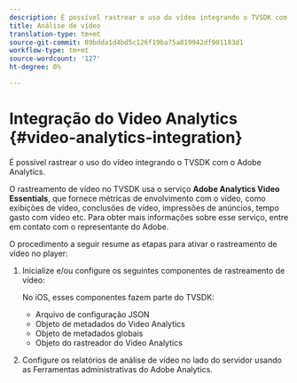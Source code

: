 ```yaml
---
description: É possível rastrear o uso do vídeo integrando o TVSDK com o Adobe Analytics.
title: Análise de vídeo
translation-type: tm+mt
source-git-commit: 89bdda1d4bd5c126f19ba75a819942df901183d1
workflow-type: tm+mt
source-wordcount: '127'
ht-degree: 0%

---
```



# Integração do Video Analytics {#video-analytics-integration}

É possível rastrear o uso do vídeo integrando o TVSDK com o Adobe Analytics.

O rastreamento de vídeo no TVSDK usa o serviço **Adobe Analytics Video Essentials**, que fornece métricas de envolvimento com o vídeo, como exibições de vídeo, conclusões de vídeo, impressões de anúncios, tempo gasto com vídeo etc. Para obter mais informações sobre esse serviço, entre em contato com o representante do Adobe.

O procedimento a seguir resume as etapas para ativar o rastreamento de vídeo no player:

1. Inicialize e/ou configure os seguintes componentes de rastreamento de vídeo:

   No iOS, esses componentes fazem parte do TVSDK:

   * Arquivo de configuração JSON
   * Objeto de metadados do Video Analytics
   * Objeto de metadados globais
   * Objeto do rastreador do Video Analytics

1. Configure os relatórios de análise de vídeo no lado do servidor usando as Ferramentas administrativas do Adobe Analytics.